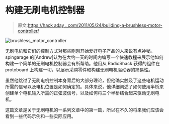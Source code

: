 # 构建无刷电机控制器

> 原文:[https://hack aday . com/2011/05/24/building-a-brushless-motor-controller/](https://hackaday.com/2011/05/24/building-a-brushless-motor-controller/)

![brushless_motor_controller](../Images/3740d3b43aaa894a0a94b2d6e2254f00.png "brushless_motor_controller")

无刷电机和它们的控制方式对那些刚刚开始爱好电子产品的人来说有点神秘。spingarage 的[Andrew]认为在大约一天的时间内编写一个快速教程来展示他如何构建一个简单的无刷电机控制器会有所帮助。他用从 RadioShack 获得的组件在 protoboard 上构建一切，以展示采购零件和构建无刷电机驱动器的简易性。

虽然他跳过了无刷电机控制本身背后的大部分理论，但他确实触及了这些电机运动所需的信号以及电机位置是如何确定的。具体来说，他详细阐述了如何使用半桥来创建单个电机输入所需的正弦波信号，以及如何将三个半桥结合起来驱动无刷电机。

这篇文章是关于无刷电机的一系列文章中的第一篇，所以在不久的将来我们应该会看到一些代码示例和一些实际应用。